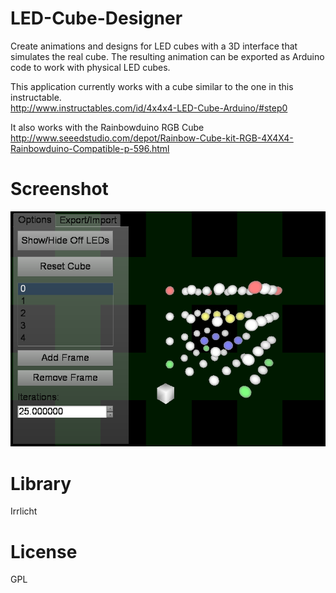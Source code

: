 # LED-Cube-Designer
Create animations and designs for LED cubes with a 3D interface that simulates the real cube. The resulting
animation can be exported as Arduino code to work with physical LED cubes.

This application currently works with a cube similar to the one in this instructable. <br />
http://www.instructables.com/id/4x4x4-LED-Cube-Arduino/#step0

It also works with the Rainbowduino RGB Cube <br />
http://www.seeedstudio.com/depot/Rainbow-Cube-kit-RGB-4X4X4-Rainbowduino-Compatible-p-596.html

# Screenshot
![Screenshot](/screenshot.png?raw=true)

# Library
Irrlicht

# License
GPL
